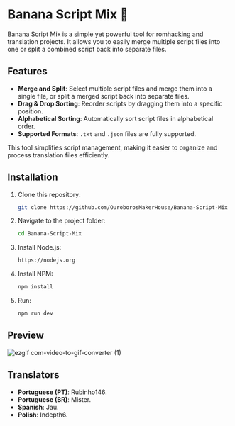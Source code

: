 # Banana Script Mix 🍌
Banana Script Mix is a simple yet powerful tool for romhacking and translation projects. It allows you to easily merge multiple script files into one or split a combined script back into separate files.

## Features

- **Merge and Split**: Select multiple script files and merge them into a single file, or split a merged script back into separate files.
- **Drag & Drop Sorting**: Reorder scripts by dragging them into a specific position.
- **Alphabetical Sorting**: Automatically sort script files in alphabetical order.
- **Supported Formats**: `.txt` and `.json` files are fully supported.

This tool simplifies script management, making it easier to organize and process translation files efficiently.

## Installation

1. Clone this repository:
   ```sh
   git clone https://github.com/OuroborosMakerHouse/Banana-Script-Mix
   ```
2. Navigate to the project folder:
   ```sh
   cd Banana-Script-Mix
   ```
3. Install Node.js:
   ```sh
   https://nodejs.org
   ```
4. Install NPM:
   ```sh
   npm install
   ```
5. Run:
   ```sh
   npm run dev
   ```

## Preview
![ezgif com-video-to-gif-converter (1)](https://github.com/user-attachments/assets/5669eec3-4828-496e-9c1d-e3411556a202)

## Translators
- **Portuguese (PT)**: Rubinho146.
- **Portuguese (BR)**: Mister.
- **Spanish**: Jau.
- **Polish**: Indepth6.

